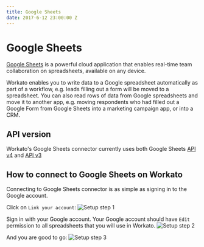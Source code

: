 ```yaml
---
title: Google Sheets
date: 2017-6-12 23:00:00 Z
---
```


# Google Sheets
[Google Sheets](https://www.google.com/sheets/about/) is a powerful cloud application that enables real-time team collaboration on spreadsheets, available on any device.

Workato enables you to write data to a Google spreadsheet automatically as part of a workflow, e.g. leads filling out a form will be moved to a spreadsheet. You can also read rows of data from Google spreadsheets and move it to another app, e.g. moving respondents who had filled out a Google Form from Google Sheets into a marketing campaign app, or into a CRM.

## API version
Workato's Google Sheets connector currently uses both Google Sheets [API v4](https://developers.google.com/sheets/api/) and [API v3](https://developers.google.com/sheets/api/v3/)

## How to connect to Google Sheets on Workato
Connecting to Google Sheets connector is as simple as signing in to the Google account.

Click on `Link your account`:
![Setup step 1](~@img/connectors/google-sheets/setup-1.png)

Sign in with your Google account. Your Google account should have `Edit` permission to all spreadsheets that you will use in Workato.
![Setup step 2](~@img/connectors/google-sheets/setup-2.png)

And you are good to go:
![Setup step 3](~@img/connectors/google-sheets/setup-3.png)
